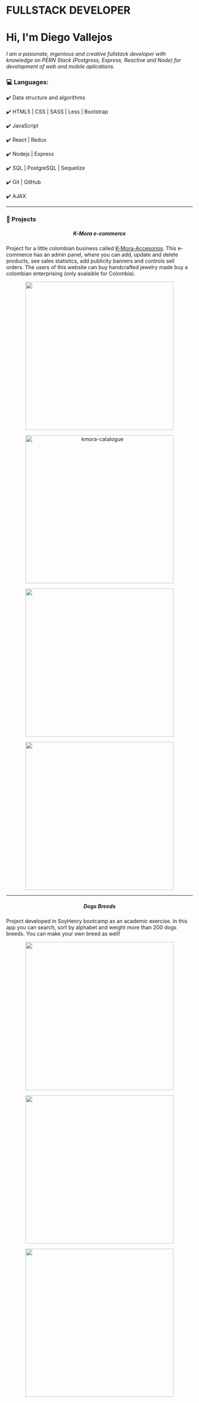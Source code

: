 # FULLSTACK DEVELOPER

# Hi, I'm Diego Vallejos

_I am a pasionate, ingenious and creative fullstack developer with knowledge on PERN Stack (Postgress, Express, Reactive and Node) for development of web and mobile aplications._

### :computer: Languages:
:heavy_check_mark: Data structure and algorithms

:heavy_check_mark: HTML5 | CSS | SASS | Less | Bootstrap

:heavy_check_mark: JavaScript

:heavy_check_mark: React | Redux 

:heavy_check_mark: Nodejs | Express

:heavy_check_mark: SQL | PostgreSQL | Sequelize

:heavy_check_mark: Git | GitHub

:heavy_check_mark: AJAX

<hr />

### :pushpin: Projects

<h5 align="center">K-Mora e-commerce</h5>

<p>Project for a little colombian business called <a href='https://www.instagram.com/k.mora_accesorios/'>K-Mora-Accesorios</a>.  This e-commerce has an admin panel, where you can add, update and delete products, see sales statistics, add publicity banners and controls sell orders.  The users of this website can buy handcrafted jewelry made buy a colombian enterprising (only avalaible for Colombia).</p>

<p align="center"><img src="https://i.ibb.co/yyksgWs/kmora-home.png" width="400" /></p>
<p align="center"><img src="https://i.ibb.co/j8KDyJM/kmora-catalogue.png" alt="kmora-catalogue" width="400" /></p>
<p align="center"><img src="https://i.ibb.co/fQfxS7M/kmora-cart.png" width="400" /></p>
<p align="center"><img src="https://i.ibb.co/4WgK9yF/kmora-admin-products.png" width="400" /></p>

<hr />

<h5 align="center">Dogs Breeds</h5>

<p>Project developed in SoyHenry bootcamp as an academic exercise.  In this app you can search, sort by alphabet and weight more than 200 dogs breeds.  You can make your own breed as well!</p>

<p align="center"><img src="https://i.ibb.co/bQXkXK3/Landing-Page.png" width="400" /></p>
<p align="center"><img src="https://i.ibb.co/FqYJtLN/Home.png" width="400" /></p>
<p align="center"><img src="https://i.ibb.co/2M2F7dt/DogsCArd.png" width="400" /></p>
